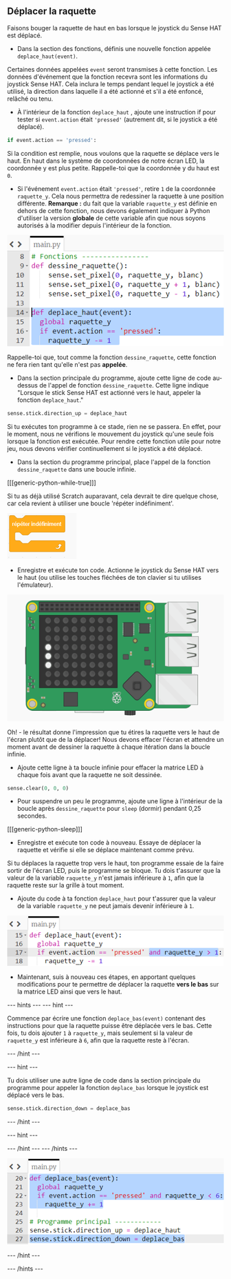 ## Déplacer la raquette

Faisons bouger la raquette de haut en bas lorsque le joystick du Sense HAT est déplacé.

+ Dans la section des fonctions, définis une nouvelle fonction appelée `deplace_haut(event)`.

Certaines données appelées `event` seront transmises à cette fonction. Les données d'événement que la fonction recevra sont les informations du joystick Sense HAT. Cela inclura le temps pendant lequel le joystick a été utilisé, la direction dans laquelle il a été actionné et s'il a été enfoncé, relâché ou tenu.

+ À l'intérieur de la fonction `deplace_haut` , ajoute une instruction if pour tester si `event.action` était `'pressed'` (autrement dit, si le joystick a été déplacé).

```python
if event.action == 'pressed':
```

Si la condition est remplie, nous voulons que la raquette se déplace vers le haut. En haut dans le système de coordonnées de notre écran LED, la coordonnée y est plus petite. Rappelle-toi que la coordonnée y du haut est `0`.

+ Si l'événement `event.action` était `'pressed'`, retire `1` de la coordonnée `raquette_y`. Cela nous permettra de redessiner la raquette à une position différente. **Remarque :** du fait que la variable `raquette_y` est définie en dehors de cette fonction, nous devons également indiquer à Python d'utiliser la version **globale** de cette variable afin que nous soyons autorisés à la modifier depuis l'intérieur de la fonction.

![Raquette y se déplace vers le haut](images/move-bat-up.png)

Rappelle-toi que, tout comme la fonction `dessine_raquette`, cette fonction ne fera rien tant qu'elle n'est pas **appelée**.

+ Dans la section principale du programme, ajoute cette ligne de code au-dessus de l'appel de fonction `dessine_raquette`. Cette ligne indique "Lorsque le stick Sense HAT est actionné vers le haut, appeler la fonction `deplace_haut`."

``` python
sense.stick.direction_up = deplace_haut
```

Si tu exécutes ton programme à ce stade, rien ne se passera. En effet, pour le moment, nous ne vérifions le mouvement du joystick qu'une seule fois lorsque la fonction est exécutée. Pour rendre cette fonction utile pour notre jeu, nous devons vérifier continuellement si le joystick a été déplacé.

+ Dans la section du programme principal, place l'appel de la fonction `dessine_raquette` dans une boucle infinie.

[[[generic-python-while-true]]]

Si tu as déjà utilisé Scratch auparavant, cela devrait te dire quelque chose, car cela revient à utiliser une boucle 'répéter indéfiniment'.

![Boucle infinie dans Scratch](images/forever-scratch.png)

+ Enregistre et exécute ton code. Actionne le joystick du Sense HAT vers le haut (ou utilise les touches fléchées de ton clavier si tu utilises l'émulateur).

![Déplace la raquette](images/move-the-bat.gif)

Oh! - le résultat donne l'impression que tu étires la raquette vers le haut de l'écran plutôt que de la déplacer! Nous devons effacer l'écran et attendre un moment avant de dessiner la raquette à chaque itération dans la boucle infinie.


+ Ajoute cette ligne à ta boucle infinie pour effacer la matrice LED à chaque fois avant que la raquette ne soit dessinée.

``` python
sense.clear(0, 0, 0)
```

+ Pour suspendre un peu le programme, ajoute une ligne à l'intérieur de la boucle après `dessine_raquette` pour `sleep` (dormir) pendant 0,25 secondes.

[[[generic-python-sleep]]]

+ Enregistre et exécute ton code à nouveau. Essaye de déplacer la raquette et vérifie si elle se déplace maintenant comme prévu.

Si tu déplaces la raquette trop vers le haut, ton programme essaie de la faire sortir de l'écran LED, puis le programme se bloque. Tu dois t'assurer que la valeur de la variable `raquette_y` n'est jamais inférieure à `1`, afin que la raquette reste sur la grille à tout moment.

+ Ajoute du code à ta fonction `deplace_haut` pour t'assurer que la valeur de la variable `raquette_y` ne peut jamais devenir inférieure à `1`.

![Vérifie que la raquette n'est pas hors de l'écran](images/check-not-off-screen.png)

+ Maintenant, suis à nouveau ces étapes, en apportant quelques modifications pour te permettre de déplacer la raquette **vers le bas** sur la matrice LED ainsi que vers le haut.

--- hints ---
--- hint ---

Commence par écrire une fonction `deplace_bas(event)` contenant des instructions pour que la raquette puisse être déplacée vers le bas. Cette fois, tu dois ajouter `1` à `raquette_y`, mais seulement si la valeur de `raquette_y` est inférieure à `6`, afin que la raquette reste à l'écran.

--- /hint ---

--- hint ---

Tu dois utiliser une autre ligne de code dans la section principale du programme pour appeler la fonction `deplace_bas` lorsque le joystick est déplacé vers le bas.

``` python
sense.stick.direction_down = deplace_bas
```

--- /hint ---

--- hint ---

--- /hint ---
--- /hints ---

![Déplace la raquette vers le bas](images/hint-move-down.png)

--- /hint ---

--- /hints ---
